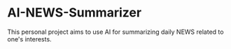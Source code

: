 # AI-NEWS-Summarizer
This personal project aims to use AI for summarizing daily NEWS related to one's interests.
